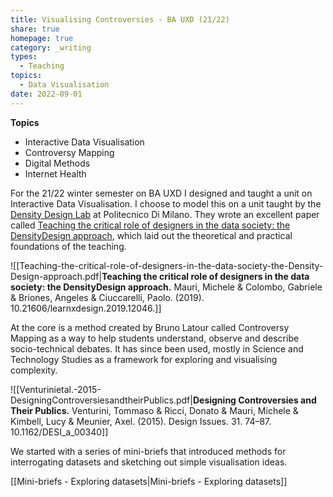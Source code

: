 ```yaml
---
title: Visualising Controversies - BA UXD (21/22)
share: true
homepage: true
category: _writing
types:
  - Teaching
topics:
  - Data Visualisation
date: 2022-09-01
---
```



**Topics**
- Interactive Data Visualisation 
- Controversy Mapping
- Digital Methods
- Internet Health

For the 21/22 winter semester on BA UXD I designed and taught a unit on Interactive Data Visualisation. I choose to model this on a unit taught by the [Density Design Lab](https://densitydesign.org/) at Politecnico Di Milano. They wrote an excellent paper called [Teaching the critical role of designers in the data society: the DensityDesign approach](https://www.researchgate.net/publication/339884430_Teaching_the_critical_role_of_designers_in_the_data_society_the_DensityDesign_approach), which laid out the theoretical and practical foundations of the teaching. 

![[Teaching-the-critical-role-of-designers-in-the-data-society-the-Density-Design-approach.pdf|**Teaching the critical role of designers in the data society: the DensityDesign approach.** Mauri, Michele & Colombo, Gabriele & Briones, Angeles & Ciuccarelli, Paolo. (2019). 10.21606/learnxdesign.2019.12046.]]

At the core is a method created by Bruno Latour called Controversy Mapping as a way to help students understand, observe and describe socio-technical debates. It has since been used, mostly in Science and Technology Studies as a framework for exploring and visualising complexity. 

![[Venturinietal.-2015-DesigningControversiesandtheirPublics.pdf|**Designing Controversies and Their Publics.** Venturini, Tommaso & Ricci, Donato & Mauri, Michele & Kimbell, Lucy & Meunier, Axel. (2015). Design Issues. 31. 74–87. 10.1162/DESI_a_00340]]


We started with a series of mini-briefs that introduced methods for interrogating datasets and sketching out simple visualisation ideas.

[[Mini-briefs - Exploring datasets|Mini-briefs - Exploring datasets]]